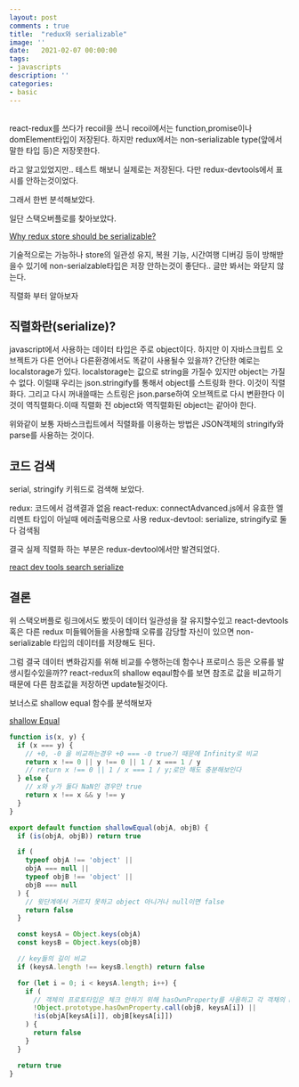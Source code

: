 ```yaml
---
layout: post
comments : true
title:  "redux와 serializable"
image: ''
date:   2021-02-07 00:00:00
tags:
- javascripts
description: ''
categories:
- basic
---
```



<br>
react-redux를 쓰다가 recoil을 쓰니 recoil에서는 function,promise이나 domElement타입이 저장된다.
하지만 redux에서는 non-serializable type(앞에서 말한 타입 등)은 저장못한다. <br>

라고 알고있었지만.. 테스트 해보니 실제로는 저장된다. 다만 redux-devtools에서 표시를 안하는것이었다.

그래서 한번 분석해보았다.

일단 스택오버플로를 찾아보았다.

[Why redux store should be serializable?](https://stackoverflow.com/questions/40941079/why-redux-store-should-be-serializable)

기술적으로는 가능하나 store의 일관성 유지, 복원 기능, 시간여행 디버깅 등이 방해받을수 있기에 non-serialzable타입은 저장 안하는것이 좋단다..
글만 봐서는 와닫지 않는다.

직렬화 부터 알아보자

<h2>직렬화란(serialize)?</h2>

javascript에서 사용하는 데이터 타입은 주로 object이다. 하지만 이 자바스크립트 오브젝트가 다른 언어나 다른환경에서도 똑같이 사용될수 있을까? 간단한 예로는 localstorage가 있다. localstorage는 값으로 string을 가질수 있지만 object는 가질수 없다. 이럴때 우리는 json.stringify를 통해서 object를 스트링화 한다. 이것이 직렬화다. 그리고 다시 꺼내쓸때는 스트링은 json.parse하여 오브젝트로 다시 변환한다 이것이 역직렬화다.이때 직렬화 전 object와 역직렬화된 object는 같아야 한다.

위와같이 보통 자바스크립트에서 직렬화를 이용하는 방법은 JSON객체의 stringify와 parse를 사용하는 것이다.

<h2>코드 검색</h2>
serial, stringify 키워드로 검색해 보았다.

redux: 코드에서 검색결과 없음
react-redux: connectAdvanced.js에서 유효한 엘리멘트 타입이 아닐때 에러출럭용으로 사용
redux-devtool: serialize, stringify로 둘다 검색됨

결국 실제 직렬화 하는 부분은 redux-devtool에서만 발견되었다.

[react dev tools search serialize](https://github.com/reduxjs/redux-devtools/search?q=serialize)


<h2>결론</h2>

위 스택오버플로 링크에서도 봤듯이 데이터 일관성을 잘 유지할수있고 react-devtools 혹은 다른 redux 미들웨어들을 사용할때 오류를 감당할 자신이 있으면 non-serializable 타입의 데이터를 저장해도 된다.

그럼 결국 데이터 변화감지를 위해 비교를 수행하는데 함수나 프로미스 등은 오류를 발생시킬수있을까?? react-redux의 shallow eqaul함수를 보면 참조로 값을 비교하기 때문에 다른 참조값을 저장하면 update될것이다.

보너스로 shallow equal 함수를 분석해보자

[shallow Equal](https://github.com/reduxjs/react-redux/blob/e9094e7800e7b464d1221d26714454291f8a9730/src/utils/shallowEqual.js)

```js
function is(x, y) {
  if (x === y) {
    // +0, -0 을 비교하는경우 +0 === -0 true기 때문에 Infinity로 비교
    return x !== 0 || y !== 0 || 1 / x === 1 / y
    // return x !== 0 || 1 / x === 1 / y;로만 해도 충분해보인다
  } else {
    // x와 y가 둘다 NaN인 경우만 true 
    return x !== x && y !== y
  }
}

export default function shallowEqual(objA, objB) {
  if (is(objA, objB)) return true

  if (
    typeof objA !== 'object' ||
    objA === null ||
    typeof objB !== 'object' ||
    objB === null
  ) {
    // 윗단계에서 거르지 못하고 object 아니거나 null이면 false
    return false
  }

  const keysA = Object.keys(objA)
  const keysB = Object.keys(objB)

  // key들의 길이 비교
  if (keysA.length !== keysB.length) return false

  for (let i = 0; i < keysA.length; i++) {
    if (
      // 객체의 프로토타입은 체크 안하기 위해 hasOwnProperty를 사용하고 각 객채의 hasOwnProperty는 변경 가능하므로 object 프로토타입의 hasOwnProperty를 사용한다. 그리고 각 객체의 1뎁스까지만 체크한다.
      !Object.prototype.hasOwnProperty.call(objB, keysA[i]) ||
      !is(objA[keysA[i]], objB[keysA[i]])
    ) {
      return false
    }
  }

  return true
}
```